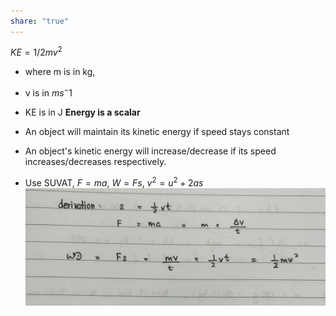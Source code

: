 ```yaml
---
share: "true"
---
```

$KE = 1/2mv^2$
- where m is in kg,
- v is in $ms^-1$
- KE is in J
**Energy is a scalar**

- An object will maintain its kinetic energy if speed stays constant
- An object's kinetic energy will increase/decrease if its speed increases/decreases respectively.

- Use SUVAT, $F=ma$, $W=Fs$, $v^2=u^2+2as$
![derive kinetic energy.png](../Images/derive%20kinetic%20energy.png)